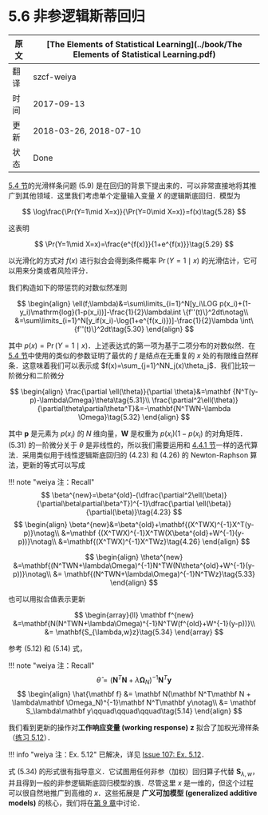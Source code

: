 # 5.6 非参逻辑斯蒂回归

| 原文   | [The Elements of Statistical Learning](../book/The Elements of Statistical Learning.pdf) |
| ---- | ---------------------------------------- |
| 翻译   | szcf-weiya                               |
| 时间   | 2017-09-13                               |
| 更新 | 2018-03-26, 2018-07-10|
| 状态 | Done|

[5.4 节](../5.4-Smoothing-Splines/index.html)的光滑样条问题 (5.9) 是在回归的背景下提出来的．可以非常直接地将其推广到其他领域．这里我们考虑单个定量输入变量 $X$ 的逻辑斯底回归．模型为

$$
\log\frac{\Pr(Y=1\mid X=x)}{\Pr(Y=0\mid X=x)}=f(x)\tag{5.28}
$$

这表明

$$
\Pr(Y=1\mid X=x)=\frac{e^{f(x)}}{1+e^{f(x)}}\tag{5.29}
$$

以光滑化的方式对 $f(x)$ 进行拟合会得到条件概率 $\Pr(Y=1\mid x)$ 的光滑估计，它可以用来分类或者风险评分．

我们构造如下的带惩罚的对数似然准则

$$
\begin{align}
\ell(f;\lambda)&=\sum\limits_{i=1}^N[y_i\LOG p(x_i)+(1-y_i)\mathrm{log}(1-p(x_i))]-\frac{1}{2}\lambda\int \{f''(t)\}^2dt\notag\\
&=\sum\limits_{i=1}^N[y_if(x_i)-\log(1+e^{f(x_i)})]-\frac{1}{2}\lambda \int\{f''(t)\}^2dt\tag{5.30}
\end{align}
$$

其中 $p(x)=\Pr(Y=1\mid x)$．上述表达式的第一项为基于二项分布的对数似然．在 [5.4 节](../5.4-Smoothing-Splines/index.html)中使用的类似的参数证明了最优的 $f$ 是结点在无重复的 $x$ 处的有限维自然样条．这意味着我们可以表示成 $f(x)=\sum_{j=1}^NN_j(x)\theta_j$．我们比较一阶微分和二阶微分

$$
\begin{align}
\frac{\partial \ell(\theta)}{\partial \theta}&=\mathbf {N^T(y-p)-\lambda\Omega}\theta\tag{5.31}\\
\frac{\partial^2\ell(\theta)}{\partial\theta\partial\theta^T}&=-\mathbf{N^TWN-\lambda \Omega}\tag{5.32}
\end{align}
$$

其中 $\mathbf p$ 是元素为 $p(x_i)$ 的 $N$ 维向量，$\mathbf W$ 是权重为 $p(x_i)(1-p(x_i)$ 的对角矩阵．(5.31) 的一阶微分关于 $\theta$ 是非线性的，所以我们需要运用和 [4.4.1 节](../04-Linear-Methods-for-Classification/4.4-Logistic-Regression/index.html)一样的迭代算法．采用类似用于线性逻辑斯底回归的 (4.23) 和 (4.26) 的 Newton-Raphson 算法，更新的等式可以写成

!!! note "weiya 注：Recall"
    $$
    \beta^{new}=\beta^{old}-(\dfrac{\partial^2\ell(\beta)}{\partial\beta\partial\beta^T})^{-1}\dfrac{\partial \ell(\beta)}{\partial(\beta)}\tag{4.23}
    $$
    $$
    \begin{align}
    \beta^{new}&=\beta^{old}+\mathbf{(X^TWX)^{-1}X^T(y-p)}\notag\\
    &=\mathbf {(X^TWX)^{-1}X^TW(X\beta^{old}+W^{-1}(y-p))}\notag\\
    &=\mathbf{(X^TWX)^{-1}X^TWz}\tag{4.26}
    \end{align}
    $$

$$
\begin{align}
\theta^{new} &=\mathbf{(N^TWN+\lambda\Omega)^{-1}N^TW(N\theta^{old}+W^{-1}(y-p))}\notag\\
&= \mathbf{(N^TWN+\lambda\Omega)^{-1}N^TWz}\tag{5.33}
\end{align}
$$

也可以用拟合值表示更新

$$
\begin{array}{ll}
\mathbf f^{new} &=\mathbf{N(N^TWN+\lambda\Omega)^{-1}N^TW(f^{old}+W^{-1}(y-p))}\\
&= \mathbf{S_{\lambda,w}z}\tag{5.34}
\end{array}
$$

参考 (5.12) 和 (5.14) 式，

!!! note "weiya 注：Recall"
    $$
    \hat\theta = (\mathbf N^T\mathbf N+\lambda\mathbf\Omega_N)^{-1}\mathbf N^T\mathbf y\tag{5.12}
    $$
    $$
    \begin{align}
    \hat{\mathbf f} &= \mathbf N(\mathbf N^T\mathbf N + \lambda\mathbf \Omega_N)^{-1}\mathbf N^T\mathbf y\notag\\
	            &= \mathbf S_\lambda\mathbf y\qquad\qquad\qquad\tag{5.14}
    \end{align}
    $$

我们看到更新的操作对**工作响应变量 (working response)** $\mathbf z$ 拟合了加权光滑样条（[练习 5.12](https://github.com/szcf-weiya/ESL-CN/issues/107)）．

!!! info "weiya 注：Ex. 5.12"
    已解决，详见 [Issue 107: Ex. 5.12](https://github.com/szcf-weiya/ESL-CN/issues/107)．

式 (5.34) 的形式很有指导意义．它试图用任何非参（加权）回归算子代替 $\mathbf S_{\lambda,w}$，并且得到一般的非参逻辑斯底回归模型的族．尽管这里 $x$ 是一维的，但这个过程可以很自然地推广到高维的 $x$．这些拓展是 **广义可加模型 (generalized additive models)** 的核心，我们将在[第 9 章](../09-Additive-Models-Trees-and-Related-Methods/9.0-Introduction/index.html)中讨论．
